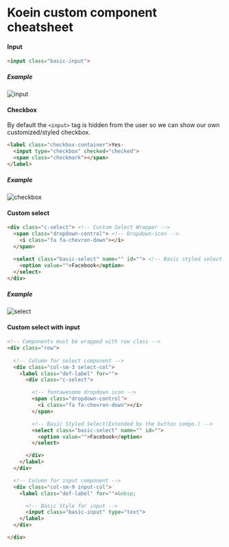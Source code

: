 # Koein custom component cheatsheet

#### Input
```html
<input class="basic-input">
```

##### Example
![input](https://user-images.githubusercontent.com/42379594/44150827-406b4ccc-a0d3-11e8-9c1f-d00438f63ab7.png)



#### Checkbox
By default the `<input>` tag is hidden from the user
so we can show our own customized/styled checkbox.
```html
<label class="checkbox-container">Yes·
  <input type="checkbox" checked="checked">
  <span class="checkmark"></span>
</label>                                    
```
##### Example
![checkbox](https://user-images.githubusercontent.com/42379594/44149872-288cdfc4-a0d0-11e8-8f7c-9e1ea9014d1a.png)



#### Custom select
```html
<div class="c-select"> <!-- Custom Select Wrapper -->
  <span class="dropdown-control"> <!-- Dropdown-icon -->
    <i class="fa fa-chevron-down"></i>
  </span>
  
  <select class="basic-select" name="" id=""> <!-- Basic styled select -->
    <option value="">Facebook</option>
  </select>
</div>
```

##### Example
![select](https://user-images.githubusercontent.com/42379594/44150828-41e2358e-a0d3-11e8-9222-5578391690c6.png)



#### Custom select with input

```html
<!-- Components must be wrapped with row class -->
<div class="row">
  
  <!-- Column for select component -->
  <div class="col-sm-3 select-col">
    <label class="def-label" for="">
      <div class="c-select">

        <!-- fontawesome dropdown icon -->
        <span class="dropdown-control">
          <i class="fa fa-chevron-down"></i>
        </span>

        <!-- Basic Styled Select(Extended by the button compo.) -->
        <select class="basic-select" name="" id="">
          <option value="">Facebook</option>
        </select>

      </div>
    </label>
  </div>

  <!-- Column for input component -->
  <div class="col-sm-9 input-col">
    <label class="def-label" for="">&nbsp;

      <!-- Basic Style for input -->
      <input class="basic-input" type="text">
    </label>
  </div>

</div>
```
